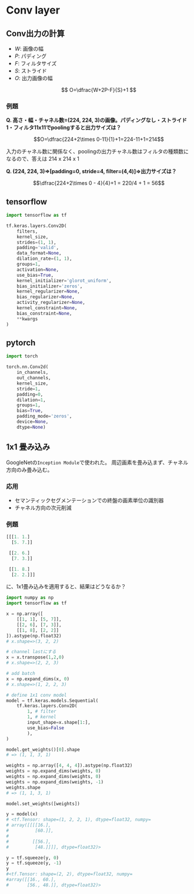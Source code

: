 # Conv layer

## Conv出力の計算

- $W$: 画像の幅
- $P$: パディング
- $F$: フィルタサイズ
- $S$: ストライド
- $O$: 出力画像の幅

$$
O=\dfrac{W+2P-F}{S}+1
$$

### 例題
**Q. 高さ・幅・チャネル数=(224, 224, 3)の画像。パディングなし・ストライド1・フィルタ11x11でpoolingすると出力サイズは？**

$$O=\dfrac{224+2\times 0-11}{1}+1=224-11+1=214$$

入力のチャネル数に関係なく、poolingの出力チャネル数はフィルタの種類数になるので、答えは
214 x 214 x 1

**Q. (224, 224, 3)⇒[padding=0, stride=4, filter=(4,4)]⇒出力サイズは？**

$$\dfrac{224+2\times 0 - 4}{4}+1 = 220/4 + 1 = 56$$



## tensorflow

```python
import tensorflow as tf

tf.keras.layers.Conv2D(
    filters,
    kernel_size,
    strides=(1, 1),
    padding='valid',
    data_format=None,
    dilation_rate=(1, 1),
    groups=1,
    activation=None,
    use_bias=True,
    kernel_initializer='glorot_uniform',
    bias_initializer='zeros',
    kernel_regularizer=None,
    bias_regularizer=None,
    activity_regularizer=None,
    kernel_constraint=None,
    bias_constraint=None,
    **kwargs
)
```

## pytorch

```python
import torch

torch.nn.Conv2d(
    in_channels, 
    out_channels, 
    kernel_size, 
    stride=1, 
    padding=0, 
    dilation=1, 
    groups=1, 
    bias=True, 
    padding_mode='zeros', 
    device=None, 
    dtype=None)
```

## 1x1 畳み込み

GoogleNetの`Inception Module`で使われた。
周辺画素を畳み込まず、チャネル方向のみ畳み込む。

### 応用

- セマンティックセグメンテーションでの終盤の画素単位の識別器
- チャネル方向の次元削減

### 例題

```python
[[[1. 1.]
  [5. 7.]]

 [[2. 6.]
  [7. 3.]]

 [[1. 8.]
  [2. 2.]]]
```
に、1x1畳み込みを適用すると、結果はどうなるか？

```python
import numpy as np
import tensorflow as tf

x = np.array([
    [[1, 1], [5, 7]],
    [[2, 6], [7, 3]],
    [[1, 8], [2, 2]]
]).astype(np.float32)
# x.shape=>(3, 2, 2)

# channel lastにする
x = x.transpose(1,2,0)
# x.shape=>(2, 2, 3)

# add batch
x = np.expand_dims(x, 0)
# x.shape=>(1, 2, 2, 3)

# define 1x1 conv model
model = tf.keras.models.Sequential(
    tf.keras.layers.Conv2D(
        1, # filter
        1, # kernel
        input_shape=x.shape[1:],
        use_bias=False
        ),
)

model.get_weights()[0].shape
# => (1, 1, 3, 1)

weights = np.array([4, 4, 4]).astype(np.float32)
weights = np.expand_dims(weights, 0)
weights = np.expand_dims(weights, 0)
weights = np.expand_dims(weights, -1)
weights.shape
# => (1, 1, 3, 1)

model.set_weights([weights])

y = model(x)
# <tf.Tensor: shape=(1, 2, 2, 1), dtype=float32, numpy=
# array([[[[16.],
#          [60.]],
#
#         [[56.],
#          [48.]]]], dtype=float32)>

y = tf.squeeze(y, 0)
y = tf.squeeze(y, -1)
y
#<tf.Tensor: shape=(2, 2), dtype=float32, numpy=
#array([[16., 60.],
#       [56., 48.]], dtype=float32)>
```
